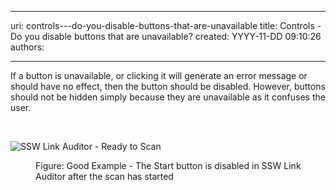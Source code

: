 

---
uri: controls---do-you-disable-buttons-that-are-unavailable
title: Controls - Do you disable buttons that are unavailable?
created: YYYY-11-DD 09:10:26
authors:

---




<span class='intro'> If a button is unavailable, or clicking it will generate an error message or should have no effect, then the button should be disabled. However, buttons should not be hidden simply because they are unavailable as it confuses the user. </span>

​<dl class="goodImage"><dt><img alt="SSW Link Auditor - Ready to Scan" src="http&#58;//www.ssw.com.au/ssw/Standards/Rules/Images/ReadytoScan.gif" /></dt>
<dd>Figure&#58; Good Example - The Start button is disabled in SSW Link Auditor after the scan has started</dd></dl>



